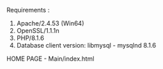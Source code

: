Requirements :
  1. Apache/2.4.53 (Win64) 
  2. OpenSSL/1.1.1n 
  3. PHP/8.1.6
  4. Database client version: libmysql - mysqlnd 8.1.6


HOME PAGE - Main/index.html
